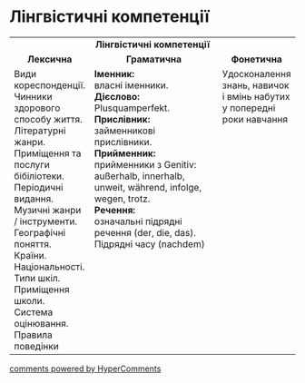 <div id="hypercomments_widget" class="js-hypercomments-widget invisible"></div>

# Лінгвістичні компетенції


<table>
  <tr>
    <td align="center" colspan="3"><b>Лінгвістичні компетенції</b></td>
  </tr>
            <tr>
                <td align="center"><b>Лексична</b></td>
                <td align="center"><b>Граматична</b></td>
                <td align="center"><b>Фонетична</b></td>
            </tr>
            <tr>
                <td width="25%" style="vertical-align:top !important;">
Види кореспонденції.<br>
Чинники здорового  способу життя.<br>
Літературні жанри. <br>
Приміщення та послуги бібіліотеки. <br>
Періодичні видання. <br>
Музичні жанри / інструменти. <br>
Географічні поняття. <br>
Країни. <br>
Національності.<br>
Типи шкіл.<br>
Приміщення школи.<br>
Система оцінювання.<br>
Правила поведінки</td>
<td width="50%" style="vertical-align:top !important;">
<b>Іменник:</b><br>
власні іменники.<br>
<b>Дієслово:</b><br>
Plusquamperfekt.<br>
<b>Прислівник: </b> <br>
займенникові прислівники.<br>
<b>Прийменник:</b><br>
прийменники з Genitiv: außerhalb, innerhalb, unweit, während, infolge, wegen, trotz.<br>
<b>Речення:</b><br>
означальні підрядні речення (der, die, das). Підрядні часу (nachdem)
</td>
<td width="25%" style="vertical-align:top !important;">Удосконалення знань, навичок і вмінь набутих у попередні роки навчання</td>
            </tr>
</table>

<div class="js-hypercomments-container">
    <a href="http://hypercomments.com" class="hc-link" title="comments widget">comments powered by HyperComments</a>
</div>